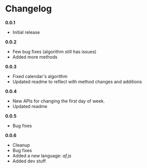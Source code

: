 Changelog
=========

**0.0.1**

* Initial release


**0.0.2**

* Few bug fixes (algorithm still has issues)
* Added more methods

**0.0.3**

* Fixed calendar's algorithm
* Updated readme to reflect with method changes and additions

**0.0.4**

* New APIs for changing the first day of week.
* Updated readme

**0.0.5**

* Bug fixes

**0.0.6**

* Cleanup
* Bug fixes
* Added a new language: *af.js*
* Added dev stuff

